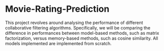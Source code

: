 # Movie-Rating-Prediction
This project revolves around analysing the performance of different collaborative filtering algorithms. Specifically, we will be comparing the difference in performances between model-based methods, such as matrix factorization, versus memory-based methods, such as cosine similarity. All models implemented are implemented from scratch.

